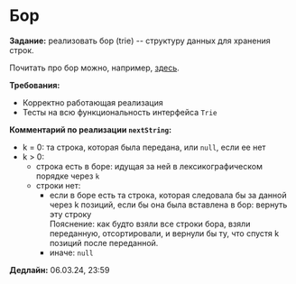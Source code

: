 # Бор

**Задание:** реализовать бор (trie) -- структуру данных для хранения строк.

Почитать про бор можно, например, [здесь](https://neerc.ifmo.ru/wiki/index.php?title=%D0%91%D0%BE%D1%80).

**Требования:**
- Корректно работающая реализация
- Тесты на всю функциональность интерфейса `Trie`

**Комментарий по реализации `nextString`:**
- k = 0: та строка, которая была передана, или `null`, если ее нет
- k > 0:
   - строка есть в боре: идущая за ней в лексикографическом порядке через `k`
   - строки нет:
      - если в боре есть та строка, которая следовала бы за данной через k позиций, если бы она была вставлена в бор: вернуть эту строку  
      Пояснение: как будто взяли все строки бора, взяли переданную, отсортировали, и вернули бы ту, что спустя k позиций после переданной.
     - иначе: `null`


**Дедлайн:** 06.03.24, 23:59
